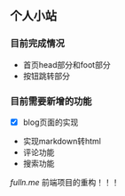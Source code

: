 ## 个人小站

### 目前完成情况

- 首页head部分和foot部分
- 按钮跳转部分

### 目前需要新增的功能

- [x] blog页面的实现
- 实现markdown转html
- 评论功能
- 搜索功能

*fulln.me* 前端项目的重构！！！
